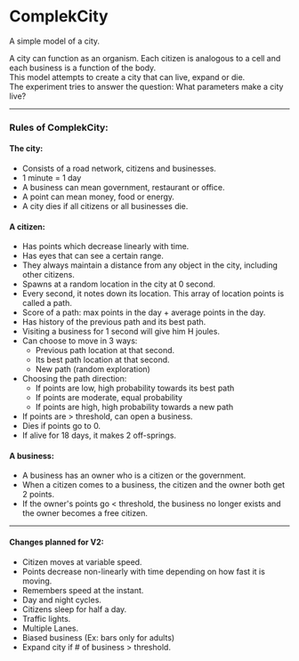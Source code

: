 # ComplekCity

A simple model of a city.

A city can function as an organism.
Each citizen is analogous to a cell and each business is a function of the body.\
This model attempts to create a city that can live, expand or die.\
The experiment tries to answer the question: What parameters make a city live?

----

### Rules of ComplekCity:

#### The city:
  - Consists of a road network, citizens and businesses.
  - 1 minute = 1 day
  - A business can mean government, restaurant or office.
  - A point can mean money, food or energy.
  - A city dies if all citizens or all businesses die.

#### A citizen:
  - Has points which decrease linearly with time.
  - Has eyes that can see a certain range.
  - They always maintain a distance from any object in the city, including other citizens.
  - Spawns at a random location in the city at 0 second.
  - Every second, it notes down its location. This array of location points is called a path.
  - Score of a path: max points in the day + average points in the day.
  - Has history of the previous path and its best path.
  - Visiting a business for 1 second will give him H joules.
  - Can choose to move in 3 ways:
      - Previous path location at that second.
      - Its best path location at that second.
      - New path (random exploration)
  - Choosing the path direction:
      - If points are low, high probability towards its best path
      - If points are moderate, equal probability
      - If points are high, high probability towards a new path
  - If points are > threshold, can open a business.
  - Dies if points go to 0.
  - If alive for 18 days, it makes 2 off-springs.

#### A business:
  - A business has an owner who is a citizen or the government.
  - When a citizen comes to a business, the citizen and the owner both get 2 points.
  - If the owner's points go < threshold, the business no longer exists and the owner becomes a free citizen.

----

#### Changes planned for V2:
  - Citizen moves at variable speed.
  - Points decrease non-linearly with time depending on how fast it is moving.
  - Remembers speed at the instant.
  - Day and night cycles.
  - Citizens sleep for half a day.
  - Traffic lights.
  - Multiple Lanes.
  - Biased business (Ex: bars only for adults)
  - Expand city if # of business > threshold.
